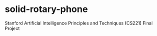 # solid-rotary-phone
Stanford Artificial Intelligence Principles and Techniques (CS221) Final Project
